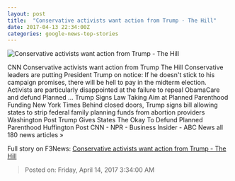 ```yaml
---
layout: post
title:  "Conservative activists want action from Trump - The Hill"
date: 2017-04-13 22:34:00Z
categories: google-news-top-stories
---
```


![Conservative activists want action from Trump - The Hill](http://thehill.com/sites/default/files/blogs/donaldtrump_getty_0_0.jpg)

CNN Conservative activists want action from Trump The Hill Conservative leaders are putting President Trump on notice: If he doesn't stick to his campaign promises, there will be hell to pay in the midterm election. Activists are particularly disappointed at the failure to repeal ObamaCare and defund Planned ... Trump Signs Law Taking Aim at Planned Parenthood Funding New York Times Behind closed doors, Trump signs bill allowing states to strip federal family planning funds from abortion providers Washington Post Trump Gives States The Okay To Defund Planned Parenthood Huffington Post CNN - NPR - Business Insider - ABC News all 180 news articles »


Full story on F3News: [Conservative activists want action from Trump - The Hill](http://www.f3nws.com/n/q3UYx)

> Posted on: Friday, April 14, 2017 3:34:00 AM
